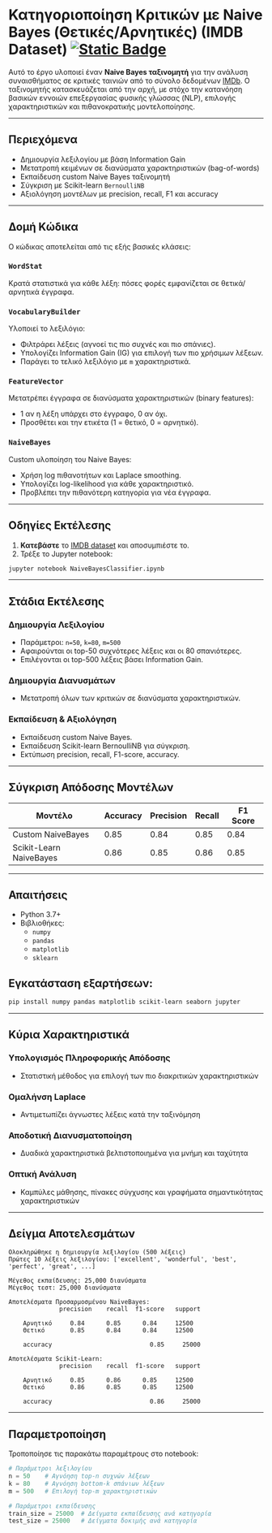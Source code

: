 # Κατηγοριοποίηση Κριτικών με Naive Bayes (Θετικές/Αρνητικές) (IMDB Dataset) [![Static Badge](https://img.shields.io/badge/English-orange)](README.en.md)

Αυτό το έργο υλοποιεί έναν **Naive Bayes ταξινομητή** για την ανάλυση συναισθήματος σε κριτικές ταινιών από το σύνολο δεδομένων [IMDb](https://ai.stanford.edu/~amaas/data/sentiment/). Ο ταξινομητής κατασκευάζεται από την αρχή, με στόχο την κατανόηση βασικών εννοιών επεξεργασίας φυσικής γλώσσας (NLP), επιλογής χαρακτηριστικών και πιθανοκρατικής μοντελοποίησης.

---

## Περιεχόμενα

- Δημιουργία λεξιλογίου με βάση Information Gain
- Μετατροπή κειμένων σε διανύσματα χαρακτηριστικών (bag-of-words)
- Εκπαίδευση custom Naive Bayes ταξινομητή
- Σύγκριση με Scikit-learn `BernoulliNB`
- Αξιολόγηση μοντέλων με precision, recall, F1 και accuracy

---

## Δομή Κώδικα

Ο κώδικας αποτελείται από τις εξής βασικές κλάσεις:

### `WordStat`
Κρατά στατιστικά για κάθε λέξη: πόσες φορές εμφανίζεται σε θετικά/αρνητικά έγγραφα.

### `VocabularyBuilder`
Υλοποιεί το λεξιλόγιο:
- Φιλτράρει λέξεις (αγνοεί τις πιο συχνές και πιο σπάνιες).
- Υπολογίζει Information Gain (IG) για επιλογή των πιο χρήσιμων λέξεων.
- Παράγει το τελικό λεξιλόγιο με `m` χαρακτηριστικά.

### `FeatureVector`
Μετατρέπει έγγραφα σε διανύσματα χαρακτηριστικών (binary features):
- 1 αν η λέξη υπάρχει στο έγγραφο, 0 αν όχι.
- Προσθέτει και την ετικέτα (1 = θετικό, 0 = αρνητικό).

### `NaiveBayes`
Custom υλοποίηση του Naive Bayes:
- Χρήση log πιθανοτήτων και Laplace smoothing.
- Υπολογίζει log-likelihood για κάθε χαρακτηριστικό.
- Προβλέπει την πιθανότερη κατηγορία για νέα έγγραφα.

---

##  Οδηγίες Εκτέλεσης
1. **Κατεβάστε** το [IMDB dataset](https://ai.stanford.edu/~amaas/data/sentiment/) και αποσυμπιέστε το.
2. Τρέξε το Jupyter notebook:
  ```bash
jupyter notebook NaiveBayesClassifier.ipynb
  ``` 
---

## Στάδια Εκτέλεσης

### Δημιουργία Λεξιλογίου
- Παράμετροι: `n=50`, `k=80`, `m=500`
- Αφαιρούνται οι top-50 συχνότερες λέξεις και οι 80 σπανιότερες.
- Επιλέγονται οι top-500 λέξεις βάσει Information Gain.

### Δημιουργία Διανυσμάτων
- Μετατροπή όλων των κριτικών σε διανύσματα χαρακτηριστικών.

### Εκπαίδευση & Αξιολόγηση
- Εκπαίδευση custom Naive Bayes.
- Εκπαίδευση Scikit-learn BernoulliNB για σύγκριση.
- Εκτύπωση precision, recall, F1-score, accuracy.

---

## Σύγκριση Απόδοσης Μοντέλων

| Μοντέλο                     | Accuracy | Precision | Recall | F1 Score |
|----------------------------|----------|-----------|--------|----------|
| Custom NaiveBayes          | 0.85     | 0.84      | 0.85   | 0.84     |
| Scikit-Learn NaiveBayes    | 0.86     | 0.85      | 0.86   | 0.85     |

---

## Απαιτήσεις

- Python 3.7+
- Βιβλιοθήκες:
    - `numpy`
    - `pandas`
    - `matplotlib`
    - `sklearn`
## Εγκατάσταση εξαρτήσεων:
```bash
pip install numpy pandas matplotlib scikit-learn seaborn jupyter
```

---

## Κύρια Χαρακτηριστικά

### Υπολογισμός Πληροφορικής Απόδοσης
- Στατιστική μέθοδος για επιλογή των πιο διακριτικών χαρακτηριστικών

### Ομαλήνση Laplace
- Αντιμετωπίζει άγνωστες λέξεις κατά την ταξινόμηση

### Αποδοτική Διανυσματοποίηση
- Δυαδικά χαρακτηριστικά βελτιστοποιημένα για μνήμη και ταχύτητα

### Οπτική Ανάλυση
- Καμπύλες μάθησης, πίνακες σύγχυσης και γραφήματα σημαντικότητας χαρακτηριστικών

---

## Δείγμα Αποτελεσμάτων
```text
Ολοκληρώθηκε η δημιουργία λεξιλογίου (500 λέξεις)  
Πρώτες 10 λέξεις λεξιλογίου: ['excellent', 'wonderful', 'best', 'perfect', 'great', ...]

Μέγεθος εκπαίδευσης: 25,000 διανύσματα  
Μέγεθος τεστ: 25,000 διανύσματα

Αποτελέσματα Προσαρμοσμένου NaiveBayes:
              precision    recall  f1-score   support

    Αρνητικό     0.84      0.85      0.84     12500
    Θετικό       0.85      0.84      0.84     12500

    accuracy                           0.85     25000

Αποτελέσματα Scikit-Learn:
              precision    recall  f1-score   support

    Αρνητικό     0.85      0.86      0.85     12500
    Θετικό       0.86      0.85      0.85     12500

    accuracy                           0.86     25000

```
---
## Παραμετροποίηση
Τροποποίησε τις παρακάτω παραμέτρους στο notebook:

```python
# Παράμετροι λεξιλογίου
n = 50    # Αγνόηση top-n συχνών λέξεων
k = 80    # Αγνόηση bottom-k σπάνιων λέξεων
m = 500   # Επιλογή top-m χαρακτηριστικών

# Παράμετροι εκπαίδευσης
train_size = 25000  # Δείγματα εκπαίδευσης ανά κατηγορία
test_size = 25000   # Δείγματα δοκιμής ανά κατηγορία
```
